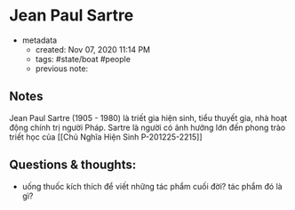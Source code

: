 # Jean Paul Sartre

- metadata
	- created: Nov 07, 2020 11:14 PM
	- tags: #state/boat  #people 
	- previous note:

## Notes
Jean Paul Sartre (1905 - 1980) là triết gia hiện sinh, tiểu thuyết gia, nhà hoạt động chính trị người Pháp. Sartre là người có ảnh hưởng lớn đến phong trào triết học của [[Chủ Nghĩa Hiện Sinh P-201225-2215]]

## Questions & thoughts:
- uống thuốc kích thích để viết những tác phẩm cuối đời? tác phẩm đó là gì?


